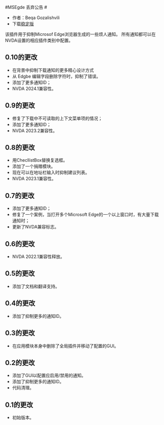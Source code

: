 #MSEgde 丢弃公告 #

* 作者：Beqa Gozalishvili
* 下载[稳定版][1]

该插件用于抑制Microsof Edge浏览器生成的一些烦人通知。
所有通知都可以在NVDA设置的相应插件类别中配置。

## 0.10的更改 ##
* 在背景中抑制下载通知的更多精心设计方式
* 从 Edgbe 编辑字段删除字符时，抑制了错误。
* 添加了更多通知ID；
* NVDA 2024.1兼容性。

## 0.9的更改 ##
* 修复了下载中不可读取的上下文菜单项的情况；
* 添加了更多通知ID；
* NVDA 2023.2兼容性。

## 0.8的更改 ##
* 用ChecllistBox替换复选框。
* 添加了一个捐赠模块。
* 现在可以在地址栏输入时抑制建议列表。
* NVDA 2023.1兼容性。

## 0.7的更改 ##
* 添加了更多通知ID；
* 修复了一个案例，当打开多个Microsoft Edge的一个以上窗口时，有大量下载通知时；
* 更新了NVDA兼容标志。

## 0.6的更改 ##
* NVDA 2022.1兼容性释放。

## 0.5的更改 ##
* 添加了文档和翻译支持。

## 0.4的更改 ##

* 添加了抑制更多的通知ID。

## 0.3的更改 ##

* 在应用模块本身中删除了全局插件并移动了配置的GUI。

## 0.2的更改 ##
* 添加了GUI以配置应启用/禁用的通知。
* 添加了抑制更多的通知ID。
* 代码清理。

## 0.1的更改 ##
* 初始版本。

[1]: http://addons.nvda-project.org/files/get.php?file=msedge
